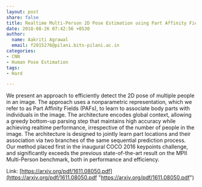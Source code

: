 ```yaml
---
layout: post
share: false
title: Realtime Multi-Person 2D Pose Estimation using Part Affinity Fields
date: 2018-08-26 07:42:56 +0530
author:
  name: Aakriti Agrawal
  email: f2015276@pilani.bits-pilani.ac.in
categories:
- CNN
- Human Pose Estimation
tags:
- Hard

---
```

We present an approach to efficiently detect the 2D pose of multiple people in an image. The approach uses a nonparametric representation, which we refer to as Part Affinity Fields (PAFs), to learn to associate body parts with individuals in the image. The architecture encodes global context, allowing a greedy bottom-up parsing step that maintains high accuracy while achieving realtime performance, irrespective of the number of people in the image. The architecture is designed to jointly learn part locations and their association via two branches of the same sequential prediction process. Our method placed first in the inaugural COCO 2016 keypoints challenge, and significantly exceeds the previous state-of-the-art result on the MPII Multi-Person benchmark, both in performance and efficiency.  

Link: [https://arxiv.org/pdf/1611.08050.pdf](https://arxiv.org/pdf/1611.08050.pdf "https://arxiv.org/pdf/1611.08050.pdf")